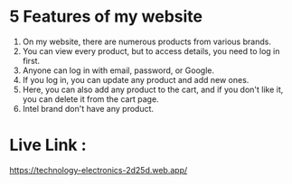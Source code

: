 # 5 Features of my website
1. On my website, there are numerous products from various brands. 
2. You can view every product, but to access details, you need to log in first.
3. Anyone can log in with email, password, or Google.
4. If you log in, you can update any product and add new ones.
5. Here, you can also add any product to the cart, and if you don't like it, you can delete it from the cart page.
6. Intel brand don't have any product.

# Live Link : 
https://technology-electronics-2d25d.web.app/
